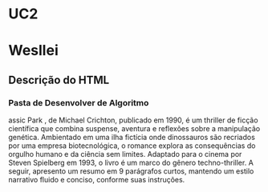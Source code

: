 # UC2
<h1>Wesllei </h1>
<h2>Descrição do HTML</h2>
<h3>Pasta de Desenvolver de Algoritmo</h3>
<p>assic Park , de Michael Crichton, publicado em 1990, é um thriller de ficção científica que combina suspense, aventura e reflexões sobre a manipulação genética. Ambientado em uma ilha fictícia onde dinossauros são recriados por uma empresa biotecnológica, o romance explora as consequências do orgulho humano e da ciência sem limites. Adaptado para o cinema por Steven Spielberg em 1993, o livro é um marco do gênero techno-thriller. A seguir, apresento um resumo em 9 parágrafos curtos, mantendo um estilo narrativo fluido e conciso, conforme suas instruções.</p>